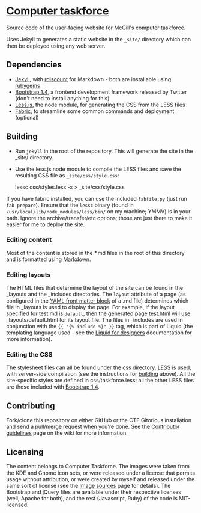 [Computer taskforce](http://taskforce.sus.mcgill.ca)
====================================================

Source code of the user-facing website for McGill's computer taskforce.

Uses Jekyll to generates a static website in the `_site/` directory which can then be deployed using any web server.

Dependencies
------------

* [Jekyll](https://github.com/mojombo/jekyll), with [rdiscount](https://github.com/rtomayko/rdiscount) for Markdown - both are installable using [rubygems](http://rubygems.org/)
* [Bootstrap 1.4](http://bootstrapdocs.com/v1.4.0/docs/), a frontend development framework released by Twitter (don't need to install anything for this)
* [Less.js](http://lesscss.org/), the node module, for generating the CSS from the LESS files
* [Fabric](http://fabfile.org/), to streamline some common commands and deployment (optional)

Building
--------

* Run `jekyll` in the root of the repository. This will generate the site in the _site/ directory.
* Use the less.js node module to compile the LESS files and save the resulting CSS file as `_site/css/style.css`:

	lessc css/styles.less -x > _site/css/style.css

If you have fabric installed, you can use the included `fabfile.py` (just run `fab prepare`). Ensure that the `lessc` binary (found in `/usr/local/lib/node_modules/less/bin/` on my machine; YMMV) is in your path. Ignore the archive/transfer/etc options; those are just there to make it easier for me to deploy the site.

### Editing content

Most of the content is stored in the *.md files in the root of this directory and is formatted using [Markdown](http://daringfireball.net/projects/markdown/syntax).

### Editing layouts

The HTML files that determine the layout of the site can be found in the _layouts and the _includes directories. The `layout` attribute of a page (as configured in the [YAML front matter block](https://github.com/mojombo/jekyll/wiki/YAML-Front-Matter) of a .md file) determines which file in _layouts is used to display the page. For example, if the layout specified for test.md is `default`, then the generated page test.html will use _layouts/default.html for its layout file. The files in _includes are used in conjunction with the `{{ "{% include %}" }}` tag, which is part of Liquid (the templating language used - see the [Liquid for designers](https://github.com/shopify/liquid/wiki/liquid-for-designers) documentation for more information).

### Editing the CSS

The stylesheet files can all be found under the css directory. [LESS](http://lesscss.org/#docs) is used, with server-side compilation (see the instructions for [building](#building) above). All the site-specific styles are defined in css/taskforce.less; all the other LESS files are those included with [Bootstrap 1.4](http://bootstrapdocs.com/v1.4.0/docs/).

Contributing
------------

Fork/clone this repository on either GitHub or the CTF Gitorious installation and send a pull/merge request when you're done. See the [Contributor guidelines](/dellsystem/ctf-website/wiki/Contributor-guidelines) page on the wiki for more information.

Licensing
---------

The content belongs to Computer Taskforce. The images were taken from the KDE and Gnome icon sets, or were released under a license that permits usage without attribution, or were created by myself and released under the same sort of license (see the [Image sources](/dellsystem/ctf-website/wiki/Image-sources) page for details). The Bootstrap and jQuery files are available under their respective licenses (well, Apache for both), and the rest (Javascript, Ruby) of the code is MIT-licensed.
